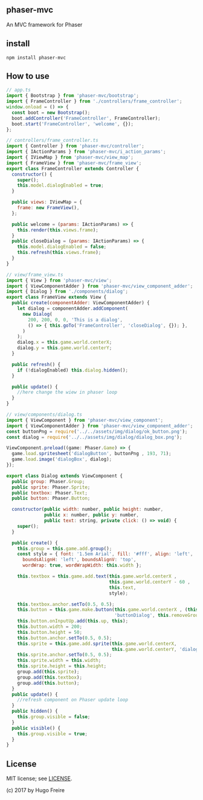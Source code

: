 ## phaser-mvc

An MVC framework for Phaser

## install

```npm install phaser-mvc```

## How to use

```javascript
// app.ts
import { Bootstrap } from 'phaser-mvc/bootstrap';
import { FrameController } from './controllers/frame_controller';
window.onload = () => {
  const boot = new Bootstrap();
  boot.addController('FrameController', FrameController);
  boot.start('FrameController', 'welcome', {});
};
```

```javascript
// controllers/frame_controller.ts
import { Controller } from 'phaser-mvc/controller';
import { IActionParams } from 'phaser-mvc/i_action_params';
import { IViewMap } from 'phaser-mvc/view_map';
import { FrameView } from 'phaser-mvc/frame_view';
export class FrameController extends Controller {
  constructor() {
    super();
    this.model.dialogEnabled = true;
  }

  public views: IViewMap = {
    frame: new FrameView(),
  };

  public welcome = (params: IActionParams) => {
    this.render(this.views.frame);
  }
  public closeDialog = (params: IActionParams) => {
    this.model.dialogEnabled = false;
    this.refresh(this.views.frame);
  }
}
```

```javascript
// view/frame_view.ts
import { View } from 'phaser-mvc/view';
import { ViewComponentAdder } from 'phaser-mvc/view_component_adder';
import { Dialog } from './components/dialog';
export class FrameView extends View {
  public create(componentAdder: ViewComponentAdder) {
    let dialog = componentAdder.addComponent(
      new Dialog(
        200, 200, 0, 0, 'This is a dialog',
        () => { this.goTo('FrameController', 'closeDialog', {}); },
      )
    );
    dialog.x = this.game.world.centerX;
    dialog.y = this.game.world.centerY;
  }

  public refresh() {
    if (!dialogEnabled) this.dialog.hidden();
  }

  public update() {
    //here change the wiew in phaser loop
  }
}
```

```javascript
// view/components/dialog.ts
import { ViewComponent } from 'phaser-mvc/view_component';
import { ViewComponentAdder } from 'phaser-mvc/view_component_adder';
const buttonPng = require('../../assets/img/dialog/ok_button.png');
const dialog = require('../../assets/img/dialog/dialog_box.png');

ViewComponent.preload((game: Phaser.Game) => {
  game.load.spritesheet('dialogButton', buttonPng , 193, 71);
  game.load.image('dialogBox', dialog);
});

export class Dialog extends ViewComponent {
  public group: Phaser.Group;
  public sprite: Phaser.Sprite;
  public textbox: Phaser.Text;
  public button: Phaser.Button;

  constructor(public width: number, public height: number,
              public x: number, public y: number,
              public text: string, private click: () => void) {
    super();
  }

  public create() {
    this.group = this.game.add.group();
    const style = { font: '1.5em Arial', fill: '#fff', align: 'left',
      boundsAlignH: 'left', boundsAlignV: 'top',
      wordWrap: true, wordWrapWidth: this.width };

    this.textbox = this.game.add.text(this.game.world.centerX ,
                                      this.game.world.centerY - 60 ,
                                      this.text,
                                      style);

    this.textbox.anchor.setTo(0.5, 0.5);
    this.button = this.game.make.button(this.game.world.centerX , (this.game.world.centerY + 30),
                                        'buttonDialog', this.removeGroup, this, 2, 1, 0);
    this.button.onInputUp.add(this.up, this);
    this.button.width = 200;
    this.button.height = 50;
    this.button.anchor.setTo(0.5, 0.5);
    this.sprite = this.game.add.sprite(this.game.world.centerX,
                                       this.game.world.centerY, 'dialogBox');
    this.sprite.anchor.setTo(0.5, 0.5);
    this.sprite.width = this.width;
    this.sprite.height = this.height;
    group.add(this.sprite);
    group.add(this.textbox);
    group.add(this.button);
  }
  public update() {
    //refresh component on Phaser update loop
  }
  public hidden() {
    this.group.visible = false;
  }
  public visible() {
    this.group.visible = true;
  }
}
```

## License

MIT license; see [LICENSE](./LICENSE).

(c) 2017 by Hugo Freire

